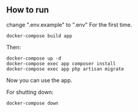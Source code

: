 ## How to run
change ".env.example" to ".env"
For the first time.
```
docker-compose build app
```

Then:
```
docker-compose up -d
docker-compose exec app composer install
docker-compose exec app php artisan migrate
```

Now you can use the app.


For shutting down:
```
docker-compose down
```
